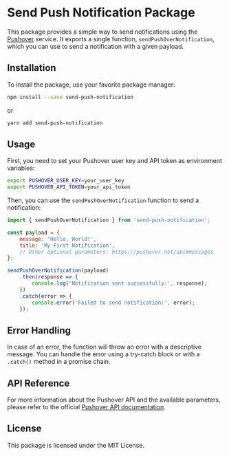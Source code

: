 # Send Push Notification Package

This package provides a simple way to send notifications using the [Pushover](https://pushover.net/) service. It exports a single function, `sendPushOverNotification`, which you can use to send a notification with a given payload.

## Installation

To install the package, use your favorite package manager:

```bash
npm install --save send-push-notification
```

or

```bash
yarn add send-push-notification
```

## Usage

First, you need to set your Pushover user key and API token as environment variables:

```bash
export PUSHOVER_USER_KEY=your_user_key
export PUSHOVER_API_TOKEN=your_api_token
```

Then, you can use the `sendPushOverNotification` function to send a notification:

```javascript
import { sendPushOverNotification } from 'send-push-notification';

const payload = {
    message: 'Hello, World!',
    title: 'My First Notification',
    // Other optional parameters: https://pushover.net/api#messages
};

sendPushOverNotification(payload)
    .then(response => {
        console.log('Notification sent successfully:', response);
    })
    .catch(error => {
        console.error('Failed to send notification:', error);
    });
```

## Error Handling

In case of an error, the function will throw an error with a descriptive message. You can handle the error using a try-catch block or with a `.catch()` method in a promise chain.

## API Reference

For more information about the Pushover API and the available parameters, please refer to the official [Pushover API documentation](https://pushover.net/api).

## License

This package is licensed under the MIT License.

